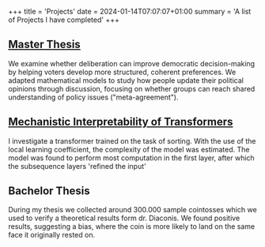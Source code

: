 +++
title = 'Projects'
date = 2024-01-14T07:07:07+01:00
summary = 'A list of Projects I have completed'
+++

## [Master Thesis](../main.pdf) 

We examine whether deliberation can improve democratic
decision-making by helping voters develop more structured, coherent
preferences. We adapted mathematical models to study how people
update their political opinions through discussion, focusing on whether groups
can reach shared understanding of policy issues ("meta-agreement").

## [Mechanistic Interpretability of Transformers](../Sorting_Transformers.pdf)

I investigate a transformer trained on the task of sorting. With the use of the local learning coefficient, the complexity of the model was estimated. The model was found to perform most computation in the first layer, after which the subsequence layers 'refined the input'  </p>

## Bachelor Thesis
During my thesis we collected around 300.000 sample cointosses which we used to verify a theoretical results form dr. Diaconis. We found positive results, suggesting a bias, where the coin is more likely to land on the same face it originally rested on.

